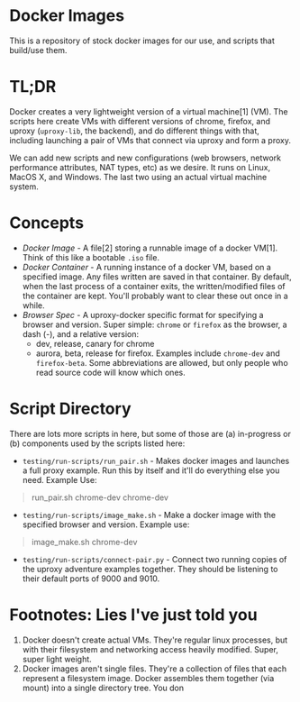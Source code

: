 # Docker Images

This is a repository of stock docker images for our use, and scripts that build/use them.

# TL;DR
  Docker creates a very lightweight version of a virtual machine[1] (VM).  The scripts here create VMs with different versions of chrome, firefox, and uproxy (`uproxy-lib`, the backend), and do different things with that, including launching a pair of VMs that connect via uproxy and form a proxy.
  
  We can add new scripts and new configurations (web browsers, network performance attributes, NAT types, etc) as we desire.  It runs on Linux, MacOS X, and Windows.  The last two using an actual virtual machine system.

# Concepts
 * *Docker Image* - A file[2] storing a runnable image of a docker VM[1].  Think of this like a bootable `.iso` file.
 * *Docker Container* - A running instance of a docker VM, based on a specified image.  Any files written are saved in that container.  By default, when the last process of a container exits, the written/modified files of the container are kept.  You'll probably want to clear these out once in a while.
 * *Browser Spec* - A uproxy-docker specific format for specifying a browser and version.  Super simple: `chrome` or `firefox` as the browser, a dash (-), and a relative version:
   * dev, release, canary for chrome
   * aurora, beta, release for firefox.
   Examples include `chrome-dev` and `firefox-beta`.  Some abbreviations are allowed, but only people who read source code will know which ones.

# Script Directory
 There are lots more scripts in here, but some of those are (a) in-progress or (b) components used by the scripts listed here:
 * `testing/run-scripts/run_pair.sh` - Makes docker images and launches a full proxy example.  Run this by itself and it'll do everything else you need. Example Use:
> run_pair.sh chrome-dev chrome-dev

 * `testing/run-scripts/image_make.sh` - Make a docker image with the specified browser and version.  Example use:
> image_make.sh chrome-dev

 * `testing/run-scripts/connect-pair.py` - Connect two running copies of the uproxy adventure examples together.  They should be listening to their default ports of 9000 and 9010.
 
# Footnotes: Lies I've just told you
 1. Docker doesn't create actual VMs.  They're regular linux processes, but with their filesystem and networking access heavily modified.  Super, super light weight.
 2. Docker images aren't single files.  They're a collection of files that each represent a filesystem image. Docker assembles them together (via mount) into a single directory tree.  You don
